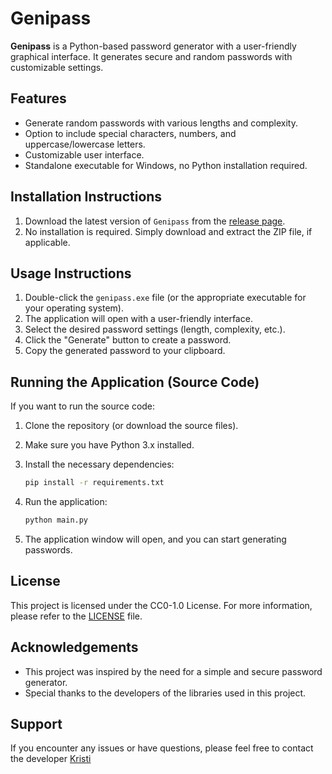 # Genipass

**Genipass** is a Python-based password generator with a user-friendly graphical interface. It generates secure and random passwords with customizable settings.

## Features
- Generate random passwords with various lengths and complexity.
- Option to include special characters, numbers, and uppercase/lowercase letters.
- Customizable user interface.
- Standalone executable for Windows, no Python installation required.

## Installation Instructions
1. Download the latest version of `Genipass` from the [release page](#link-to-your-release-page).
2. No installation is required. Simply download and extract the ZIP file, if applicable.

## Usage Instructions
1. Double-click the `genipass.exe` file (or the appropriate executable for your operating system).
2. The application will open with a user-friendly interface.
3. Select the desired password settings (length, complexity, etc.).
4. Click the "Generate" button to create a password.
5. Copy the generated password to your clipboard.

## Running the Application (Source Code)
If you want to run the source code:
1. Clone the repository (or download the source files).
2. Make sure you have Python 3.x installed.
3. Install the necessary dependencies:
   ```bash
   pip install -r requirements.txt
    ```

4. Run the application:
    ```bash
    python main.py
    ```
5. The application window will open, and you can start generating passwords.

## License
This project is licensed under the CC0-1.0 License. For more information, please refer to the [LICENSE](LICENSE) file.

## Acknowledgements
- This project was inspired by the need for a simple and secure password generator.
- Special thanks to the developers of the libraries used in this project.

## Support
If you encounter any issues or have questions, please feel free to contact the developer [Kristi]("https://www.linkedin.com/in/kristirrap/")